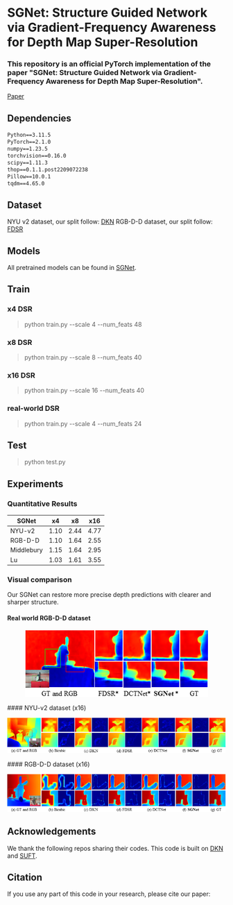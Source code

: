 # SGNet: Structure Guided Network via Gradient-Frequency Awareness for Depth Map Super-Resolution

### This repository is an official PyTorch implementation of the paper "SGNet: Structure Guided Network via Gradient-Frequency Awareness for Depth Map Super-Resolution".

<a href=" ">Paper</a>

## Dependencies
```
Python==3.11.5
PyTorch==2.1.0
numpy==1.23.5 
torchvision==0.16.0
scipy==1.11.3
thop==0.1.1.post2209072238
Pillow==10.0.1
tqdm==4.65.0
```

## Dataset

NYU v2 dataset, our split follow: <a href="http://gofile.me/3G5St/2lFq5R3TL">DKN</a>
RGB-D-D dataset, our split follow: <a href="https://openaccess.thecvf.com/content/CVPR2021/papers/He_Towards_Fast_and_Accurate_Real-World_Depth_Super-Resolution_Benchmark_Dataset_and_CVPR_2021_paper.pdf">FDSR</a>

## Models
All pretrained models can be found in <a href="https://drive.google.com/drive/folders/1rRzYDOkDtok8rk4ad03WxRqZbwP-oayR?usp=sharing">SGNet</a>.


## Train
### x4 DSR
> python train.py --scale 4 --num_feats 48
### x8 DSR
>  python train.py --scale 8 --num_feats 40
### x16 DSR
>  python train.py --scale 16 --num_feats 40
### real-world DSR
>  python train.py --scale 4 --num_feats 24

## Test
> python test.py


## Experiments

### Quantitative Results
| SGNet | x4 | x8 | x16 |
|---|---|---|---|
| NYU-v2 | 1.10 | 2.44| 4.77 |
| RGB-D-D | 1.10 | 1.64 | 2.55 |
| Middlebury | 1.15 | 1.64 | 2.95 |
| Lu | 1.03 | 1.61 | 3.55 |

### Visual comparison
Our SGNet can restore more precise depth predictions with clearer and sharper structure.

####  Real world RGB-D-D dataset
<p align="center">
<img src="figs/Patch_RGBDD_Real.png"/>
</p>
####  NYU-v2 dataset (x16)
<p align="center">
<img src="figs/Patch_NYU_X16.png"/>
</p>
####  RGB-D-D dataset  (x16)
<p align="center">
<img src="figs/Patch_RGBDD_X16.png"/>
</p>



## Acknowledgements
We thank the following repos sharing their codes.
This code is built on [DKN](https://github.com/cvlab-yonsei/dkn) and [SUFT](https://github.com/ShiWuxuan/SUFT).


## Citation

If you use any part of this code in your research, please cite our paper:
